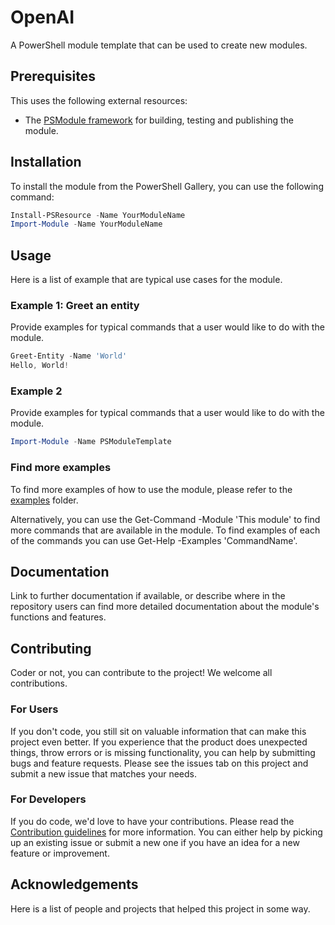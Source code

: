 # OpenAI

A PowerShell module template that can be used to create new modules.

## Prerequisites

This uses the following external resources:
- The [PSModule framework](https://github.com/PSModule) for building, testing and publishing the module.

## Installation

To install the module from the PowerShell Gallery, you can use the following command:

```powershell
Install-PSResource -Name YourModuleName
Import-Module -Name YourModuleName
```

## Usage

Here is a list of example that are typical use cases for the module.

### Example 1: Greet an entity

Provide examples for typical commands that a user would like to do with the module.

```powershell
Greet-Entity -Name 'World'
Hello, World!
```

### Example 2

Provide examples for typical commands that a user would like to do with the module.

```powershell
Import-Module -Name PSModuleTemplate
```

### Find more examples

To find more examples of how to use the module, please refer to the [examples](examples) folder.

Alternatively, you can use the Get-Command -Module 'This module' to find more commands that are available in the module.
To find examples of each of the commands you can use Get-Help -Examples 'CommandName'.

## Documentation

Link to further documentation if available, or describe where in the repository users can find more detailed documentation about
the module's functions and features.

## Contributing

Coder or not, you can contribute to the project! We welcome all contributions.

### For Users

If you don't code, you still sit on valuable information that can make this project even better. If you experience that the
product does unexpected things, throw errors or is missing functionality, you can help by submitting bugs and feature requests.
Please see the issues tab on this project and submit a new issue that matches your needs.

### For Developers

If you do code, we'd love to have your contributions. Please read the [Contribution guidelines](CONTRIBUTING.md) for more information.
You can either help by picking up an existing issue or submit a new one if you have an idea for a new feature or improvement.

## Acknowledgements

Here is a list of people and projects that helped this project in some way.
